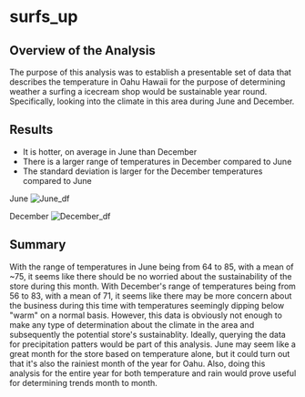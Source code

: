 # surfs_up

## Overview of the Analysis
The purpose of this analysis was to establish a presentable set of data that describes the temperature in Oahu Hawaii for the purpose of determining weather a surfing a icecream shop would be sustainable year round. Specifically, looking into the climate in this area during June and December.

## Results
- It is hotter, on average in June than December
- There is a larger range of temperatures in December compared to June
- The standard deviation is larger for the December temperatures compared to June

June
![June_df](https://user-images.githubusercontent.com/107013312/184274143-1d5d8e86-da09-495a-a0c8-5f21e17c00e2.png)

December
![December_df](https://user-images.githubusercontent.com/107013312/184274180-95fa05e9-a59c-4ea3-913f-03dda1431b84.png)

## Summary
With the range of temperatures in June being from 64 to 85, with a mean of ~75, it seems like there should be no worried about the sustainability of the store during this month. With December's range of temperatures being from 56 to 83, with a mean of 71, it seems like there may be more concern about the business during this time with temperatures seemingly dipping below "warm" on a normal basis. However, this data is obviously not enough to make any type of determination about the climate in the area and subsequently the potential store's sustainablity. Ideally, querying the data for precipitation patters would be part of this analysis. June may seem like a great month for the store based on temperature alone, but it could turn out that it's also the rainiest month of the year for Oahu. Also, doing this analysis for the entire year for both temperature and rain would prove useful for determining trends month to month.
